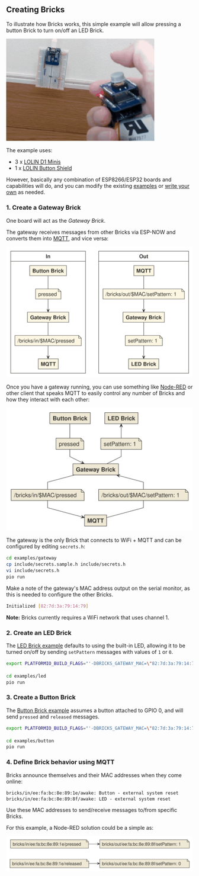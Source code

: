 ## Creating Bricks

To illustrate how Bricks works, this simple example will allow pressing
a button Brick to turn on/off an LED Brick.

<img src=/docs/example.gif width=400>

The example uses:

- 3 x [LOLIN D1 Minis](https://www.aliexpress.com/item/32529101036.html)
- 1 x [LOLIN Button Shield](https://www.aliexpress.com/item/32575988167.html)

However, basically any combination of ESP8266/ESP32 boards and capabilities will do, and you can modify the existing [examples](/examples) or [write your own](/docs/integrate.md) as needed.

### 1. Create a Gateway Brick

One board will act as the _Gateway Brick_.

The gateway receives messages from other Bricks via ESP-NOW and converts them into [MQTT](https://mqtt.org/), and vice versa:

<img src=/docs/gateway.svg>

Once you have a gateway running, you can use something like [Node-RED](https://nodered.org/) or other client that speaks MQTT to easily control any number of Bricks and how they interact with each other:

<img src=/docs/combine.svg>

The gateway is the only Brick that connects to WiFi + MQTT and can be configured by editing `secrets.h`:

```bash
cd examples/gateway
cp include/secrets.sample.h include/secrets.h
vi include/secrets.h
pio run
```

Make a note of the gateway's MAC address output on the serial monitor, as this is needed to configure the other Bricks.

```bash
Initialized [82:7d:3a:79:14:79]
```

**Note:** Bricks currently requires a WiFi network that uses channel 1.

### 2. Create an LED Brick

The [LED Brick example](/examples/led) defaults to using the built-in LED, allowing it to
be turned on/off by sending `setPattern` messages with values of `1` or `0`.

```bash
export PLATFORMIO_BUILD_FLAGS="'-DBRICKS_GATEWAY_MAC=\"82:7d:3a:79:14:79\"'"

cd examples/led
pio run
```

### 3. Create a Button Brick

The [Button Brick example](/examples/button) assumes a button attached
to GPIO 0, and will send `pressed` and `released` messages.

```bash
export PLATFORMIO_BUILD_FLAGS="'-DBRICKS_GATEWAY_MAC=\"82:7d:3a:79:14:79\"'"

cd examples/button
pio run
```

### 4. Define Brick behavior using MQTT

Bricks announce themselves and their MAC addresses when they come online:

```mqtt
bricks/in/ee:fa:bc:8e:89:1e/awake: Button - external system reset
bricks/in/ee:fa:bc:8e:89:8f/awake: LED - external system reset
```

Use these MAC addresses to send/receive messages to/from specific
Bricks.

For this example, a Node-RED solution could be a simple as:

<img src=/docs/mqtt.svg>
